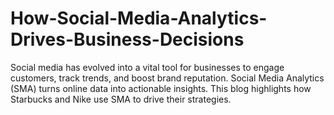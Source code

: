 # How-Social-Media-Analytics-Drives-Business-Decisions
Social media has evolved into a vital tool for businesses to engage customers, track trends, and boost brand reputation. Social Media Analytics (SMA) turns online data into actionable insights. This blog highlights how Starbucks and Nike use SMA to drive their strategies.
